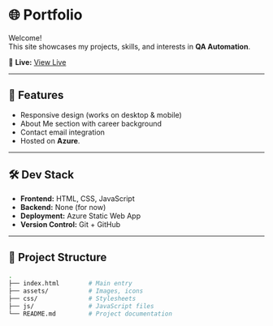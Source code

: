 # 🌐 Portfolio 

Welcome!  
This site showcases my projects, skills, and interests in **QA Automation**.  

🔗 **Live:** [View Live](https://www.saysaudi.com/)  

---

## 🚀 Features  
- Responsive design (works on desktop & mobile)  
- About Me section with career background  
- Contact email integration  
- Hosted on **Azure**.

---

## 🛠️ Dev Stack  
- **Frontend:** HTML, CSS, JavaScript
- **Backend:** None (for now)
- **Deployment:** Azure Static Web App 
- **Version Control:** Git + GitHub  

---

## 📂 Project Structure  
```bash
.
├── index.html        # Main entry
├── assets/           # Images, icons
├── css/              # Stylesheets
├── js/               # JavaScript files
└── README.md         # Project documentation